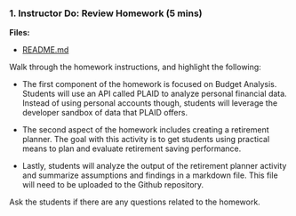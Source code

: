 ### 1. Instructor Do: Review Homework (5 mins)

**Files:**

* [README.md](../../../02-Homework/05-APIs/Instructions/README.md)

Walk through the homework instructions, and highlight the following:

* The first component of the homework is focused on Budget Analysis. Students will use an API called PLAID to analyze personal financial data. Instead of using personal accounts though, students will leverage the developer sandbox of data that PLAID offers.

* The second aspect of the homework includes creating a retirement planner. The goal with this activity is to get students using practical means to plan and evaluate retirement saving performance.

* Lastly, students will analyze the output of the retirement planner activity and summarize assumptions and findings in a markdown file. This file will need to be uploaded to the Github repository.

Ask the students if there are any questions related to the homework.
